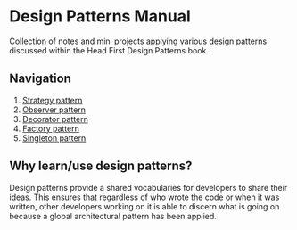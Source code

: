 # Design Patterns Manual
Collection of notes and mini projects applying various design patterns discussed within the Head First Design Patterns
book.

## Navigation
1. [Strategy pattern](https://github.com/woojiahao/design-patterns/tree/master/src/strategy)
2. [Observer pattern](https://github.com/woojiahao/design-patterns/tree/master/src/observer)
3. [Decorator pattern](https://github.com/woojiahao/design-patterns/tree/master/src/decorator)
4. [Factory pattern](https://github.com/woojiahao/design-patterns/tree/master/src/factory)
5. [Singleton pattern](https://github.com/woojiahao/design-patterns/tree/master/src/singleton)

## Why learn/use design patterns?
Design patterns provide a shared vocabularies for developers to share their ideas. This ensures that regardless of who 
wrote the code or when it was written, other developers working on it is able to discern what is going on because a 
global architectural pattern has been applied.